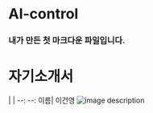 # AI-control

### 내가 만든 첫 마크다운 파일입니다.

# 자기소개서
|       |
--:    --:
이름| 이건영
![image description](C:\Users\jieun\Pictures)
